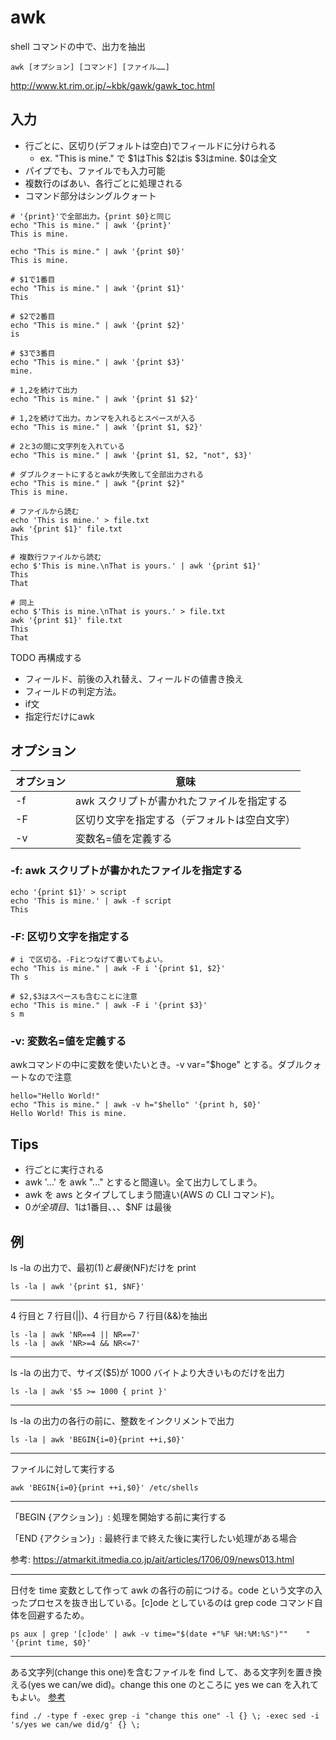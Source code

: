 # awk

shell コマンドの中で、出力を抽出

```
awk [オプション] [コマンド] [ファイル……]
```

http://www.kt.rim.or.jp/~kbk/gawk/gawk_toc.html


## 入力
- 行ごとに、区切り(デフォルトは空白)でフィールドに分けられる
  - ex. "This is mine." で $1はThis $2はis $3はmine. $0は全文
- パイプでも、ファイルでも入力可能
- 複数行のばあい、各行ごとに処理される
- コマンド部分はシングルクォート

```
# '{print}'で全部出力。{print $0}と同じ
echo "This is mine." | awk '{print}'
This is mine.

echo "This is mine." | awk '{print $0}'
This is mine.

# $1で1番目
echo "This is mine." | awk '{print $1}'
This

# $2で2番目
echo "This is mine." | awk '{print $2}'
is

# $3で3番目
echo "This is mine." | awk '{print $3}'
mine.

# 1,2を続けて出力
echo "This is mine." | awk '{print $1 $2}'

# 1,2を続けて出力。カンマを入れるとスペースが入る
echo "This is mine." | awk '{print $1, $2}'

# 2と3の間に文字列を入れている
echo "This is mine." | awk '{print $1, $2, "not", $3}'

# ダブルクォートにするとawkが失敗して全部出力される
echo "This is mine." | awk "{print $2}"
This is mine.

# ファイルから読む
echo 'This is mine.' > file.txt
awk '{print $1}' file.txt
This

# 複数行ファイルから読む
echo $'This is mine.\nThat is yours.' | awk '{print $1}'
This
That

# 同上
echo $'This is mine.\nThat is yours.' > file.txt
awk '{print $1}' file.txt
This
That
```

TODO 再構成する
- フィールド、前後の入れ替え、フィールドの値書き換え
- フィールドの判定方法。
- if文
- 指定行だけにawk


## オプション

| オプション | 意味                                         |
| ---------- | -------------------------------------------- |
| -f         | awk スクリプトが書かれたファイルを指定する   |
| -F         | 区切り文字を指定する（デフォルトは空白文字） |
| -v         | 変数名=値を定義する                          |


### -f: awk スクリプトが書かれたファイルを指定する

```
echo '{print $1}' > script
echo 'This is mine.' | awk -f script
This
```

### -F: 区切り文字を指定する

```
# i で区切る。-Fiとつなげて書いてもよい。
echo "This is mine." | awk -F i '{print $1, $2}'
Th s

# $2,$3はスペースも含むことに注意
echo "This is mine." | awk -F i '{print $3}'
s m

```

### -v: 変数名=値を定義する

awkコマンドの中に変数を使いたいとき。-v var="$hoge" とする。ダブルクォートなので注意
```
hello="Hello World!"
echo "This is mine." | awk -v h="$hello" '{print h, $0}'
Hello World! This is mine.
```



## Tips

- 行ごとに実行される
- awk '...' を awk "..." とすると間違い。全て出力してしまう。
- awk を aws とタイプしてしまう間違い(AWS の CLI コマンド)。
- $0 が全項目、$1は1番目、、、$NF は最後

## 例

ls -la の出力で、最初($1)と最後($NF)だけを print

```
ls -la | awk '{print $1, $NF}'
```

---

4 行目と 7 行目(||)、4 行目から 7 行目(&&)を抽出

```
ls -la | awk 'NR==4 || NR==7'
ls -la | awk 'NR>=4 && NR<=7'
```

---

ls -la の出力で、サイズ($5)が 1000 バイトより大きいものだけを出力

```
ls -la | awk '$5 >= 1000 { print }'
```

---

ls -la の出力の各行の前に、整数をインクリメントで出力

```
ls -la | awk 'BEGIN{i=0}{print ++i,$0}'
```

---

ファイルに対して実行する

```
awk 'BEGIN{i=0}{print ++i,$0}' /etc/shells
```

---

「BEGIN {アクション}」: 処理を開始する前に実行する

「END {アクション}」: 最終行まで終えた後に実行したい処理がある場合

参考: https://atmarkit.itmedia.co.jp/ait/articles/1706/09/news013.html

---

日付を time 変数として作って awk の各行の前につける。code という文字の入ったプロセスを抜き出している。[c]ode としているのは grep code コマンド自体を回避するため。

```
ps aux | grep '[c]ode' | awk -v time="$(date +"%F %H:%M:%S")""    " '{print time, $0}'
```

---

ある文字列(change this one)を含むファイルを find して、ある文字列を置き換える(yes we can/we did)。change this one のところに yes we can を入れてもよい。 [参考](https://stackoverflow.com/questions/13838973/using-find-grep-and-sed-together)

```
find ./ -type f -exec grep -i "change this one" -l {} \; -exec sed -i 's/yes we can/we did/g' {} \;
```
